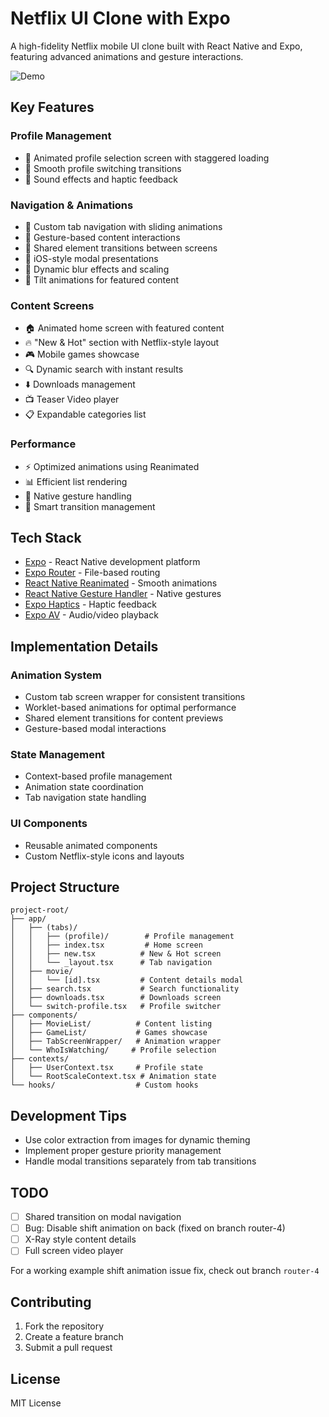 # Netflix UI Clone with Expo

A high-fidelity Netflix mobile UI clone built with React Native and Expo, featuring advanced animations and gesture interactions.

![Demo](assets/gifs/demo.gif)

## Key Features

### Profile Management

- 👥 Animated profile selection screen with staggered loading
- 🔄 Smooth profile switching transitions
- 🎵 Sound effects and haptic feedback

### Navigation & Animations

- 🔄 Custom tab navigation with sliding animations
- 💫 Gesture-based content interactions
- 🌟 Shared element transitions between screens
- 📱 iOS-style modal presentations
- 🎨 Dynamic blur effects and scaling
- 🔄 Tilt animations for featured content

### Content Screens

- 🏠 Animated home screen with featured content
- 🔥 "New & Hot" section with Netflix-style layout
- 🎮 Mobile games showcase
- 🔍 Dynamic search with instant results
- ⬇️ Downloads management
- 📺 Teaser Video player
- 📋 Expandable categories list

### Performance

- ⚡ Optimized animations using Reanimated
- 📊 Efficient list rendering
- 🎯 Native gesture handling
- 🔄 Smart transition management

## Tech Stack

- [Expo](https://expo.dev) - React Native development platform
- [Expo Router](https://docs.expo.dev/router/introduction) - File-based routing
- [React Native Reanimated](https://docs.swmansion.com/react-native-reanimated/) - Smooth animations
- [React Native Gesture Handler](https://docs.swmansion.com/react-native-gesture-handler/) - Native gestures
- [Expo Haptics](https://docs.expo.dev/versions/latest/sdk/haptics/) - Haptic feedback
- [Expo AV](https://docs.expo.dev/versions/latest/sdk/av/) - Audio/video playback

## Implementation Details

### Animation System

- Custom tab screen wrapper for consistent transitions
- Worklet-based animations for optimal performance
- Shared element transitions for content previews
- Gesture-based modal interactions

### State Management

- Context-based profile management
- Animation state coordination
- Tab navigation state handling

### UI Components

- Reusable animated components
- Custom Netflix-style icons and layouts

## Project Structure

```
project-root/
├── app/
│   ├── (tabs)/
│   │   ├── (profile)/        # Profile management
│   │   ├── index.tsx         # Home screen
│   │   ├── new.tsx          # New & Hot screen
│   │   └── _layout.tsx      # Tab navigation
│   ├── movie/
│   │   └── [id].tsx         # Content details modal
│   ├── search.tsx           # Search functionality
│   ├── downloads.tsx        # Downloads screen
│   └── switch-profile.tsx   # Profile switcher
├── components/
│   ├── MovieList/          # Content listing
│   ├── GameList/           # Games showcase
│   ├── TabScreenWrapper/   # Animation wrapper
│   └── WhoIsWatching/     # Profile selection
├── contexts/
│   ├── UserContext.tsx     # Profile state
│   └── RootScaleContext.tsx # Animation state
└── hooks/                  # Custom hooks
```

## Development Tips

- Use color extraction from images for dynamic theming
- Implement proper gesture priority management
- Handle modal transitions separately from tab transitions

## TODO

- [ ] Shared transition on modal navigation
- [ ] Bug: Disable shift animation on back (fixed on branch router-4)
- [ ] X-Ray style content details
- [ ] Full screen video player

For a working example shift animation issue fix, check out branch `router-4`

## Contributing

1. Fork the repository
2. Create a feature branch
3. Submit a pull request

## License

MIT License
